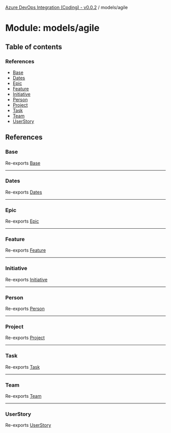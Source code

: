 [Azure DevOps Integration (Coding) - v0.0.2](../README.md) / models/agile

# Module: models/agile

## Table of contents

### References

- [Base](models_agile.md#base)
- [Dates](models_agile.md#dates)
- [Epic](models_agile.md#epic)
- [Feature](models_agile.md#feature)
- [Initiative](models_agile.md#initiative)
- [Person](models_agile.md#person)
- [Project](models_agile.md#project)
- [Task](models_agile.md#task)
- [Team](models_agile.md#team)
- [UserStory](models_agile.md#userstory)

## References

### Base

Re-exports [Base](../classes/models_agile_base.Base.md)

___

### Dates

Re-exports [Dates](../classes/models_agile_dates.Dates.md)

___

### Epic

Re-exports [Epic](../classes/models_agile_epic.Epic.md)

___

### Feature

Re-exports [Feature](../classes/models_agile_feature.Feature.md)

___

### Initiative

Re-exports [Initiative](../classes/models_agile_initiative.Initiative.md)

___

### Person

Re-exports [Person](../classes/models_agile_person.Person.md)

___

### Project

Re-exports [Project](../classes/models_agile_project.Project.md)

___

### Task

Re-exports [Task](../classes/models_agile_task.Task.md)

___

### Team

Re-exports [Team](../classes/models_agile_team.Team.md)

___

### UserStory

Re-exports [UserStory](../classes/models_agile_userStory.UserStory.md)
